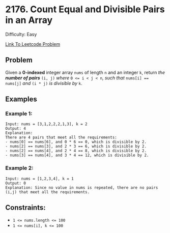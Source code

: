 # 2176. Count Equal and Divisible Pairs in an Array
Difficulty: Easy

[Link To Leetcode Problem](https://leetcode.com/problems/count-equal-and-divisible-pairs-in-an-array/)

## Problem
Given a **0-indexed** integer array `nums` of length `n` and an integer `k`, return *the **number of pairs*** `(i, j)` *where* `0 <= i < j < n`*, such that* `nums[i] == nums[j]` *and* `(i * j)` *is divisible by* `k`.

## Examples
### Example 1:
```
Input: nums = [3,1,2,2,2,1,3], k = 2
Output: 4
Explanation:
There are 4 pairs that meet all the requirements:
- nums[0] == nums[6], and 0 * 6 == 0, which is divisible by 2.
- nums[2] == nums[3], and 2 * 3 == 6, which is divisible by 2.
- nums[2] == nums[4], and 2 * 4 == 8, which is divisible by 2.
- nums[3] == nums[4], and 3 * 4 == 12, which is divisible by 2.
```
### Example 2:
```
Input: nums = [1,2,3,4], k = 1
Output: 0
Explanation: Since no value in nums is repeated, there are no pairs (i,j) that meet all the requirements.
```

## Constraints:
- `1 <= nums.length <= 100`
- `1 <= nums[i], k <= 100`